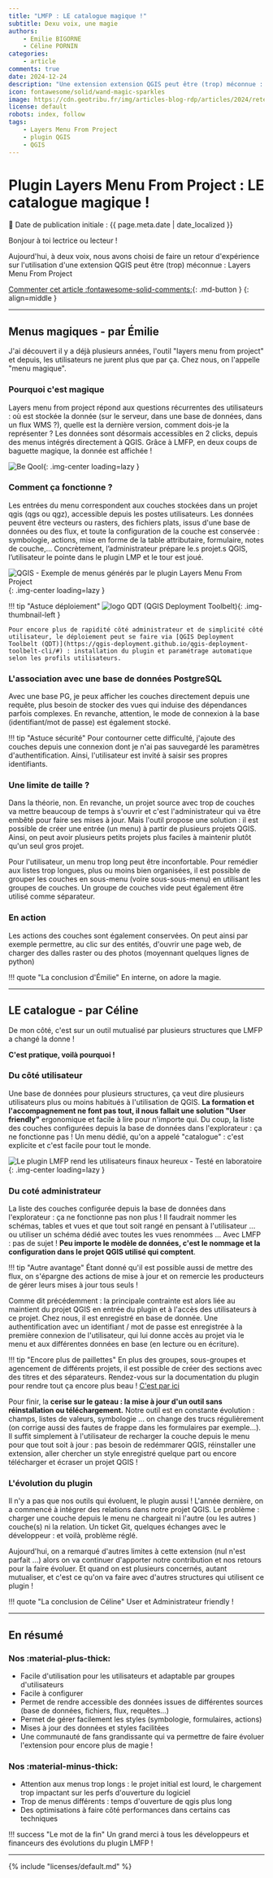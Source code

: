 ```yaml
---
title: "LMFP : LE catalogue magique !"
subtitle: Dexu voix, une magie
authors:
    - Emilie BIGORNE
    - Céline PORNIN
categories:
    - article
comments: true
date: 2024-12-24
description: "Une extension extension QGIS peut être (trop) méconnue : Layers Menu From Project permet de simplifier la vie des administrateurs ET des utilisateurs, retour d'expérience à deux voix. "
icon: fontawesome/solid/wand-magic-sparkles
image: https://cdn.geotribu.fr/img/articles-blog-rdp/articles/2024/retex_layers_menu_from_project/be-qool_myriade.png
license: default
robots: index, follow
tags:
    - Layers Menu From Project
    - plugin QGIS
    - QGIS
---
```


# Plugin Layers Menu From Project : LE catalogue magique !

:calendar: Date de publication initiale : {{ page.meta.date | date_localized }}

Bonjour à toi lectrice ou lecteur !

Aujourd'hui, à deux voix, nous avons choisi de faire un retour d'expérience sur l'utilisation d'une extension QGIS peut être (trop) méconnue : Layers Menu From Project

[Commenter cet article :fontawesome-solid-comments:](#__comments "Aller aux commentaires"){: .md-button }
{: align=middle }

----

## Menus magiques - par Émilie

J'ai découvert il y a déjà plusieurs années, l'outil "layers menu from project" et depuis, les utilisateurs ne jurent plus que par ça. Chez nous, on l'appelle "menu magique".

### Pourquoi c'est magique

Layers menu from project répond aux questions récurrentes des utilisateurs : où est stockée la donnée (sur le serveur, dans une base de données, dans un flux WMS ?), quelle est la dernière version, comment dois-je la représenter ? Les données sont désormais accessibles en 2 clicks, depuis des menus intégrés directement à QGIS.
Grâce à LMFP, en deux coups de baguette magique, la donnée est affichée !

![Be Qool](https://cdn.geotribu.fr/img/articles-blog-rdp/articles/2024/retex_layers_menu_from_project/be-qool_myriade.png){: .img-center loading=lazy }

### Comment ça fonctionne ?

Les entrées du menu correspondent aux couches stockées dans un projet qgis (qgs ou qgz), accessible depuis les postes utilisateurs. Les données peuvent être vecteurs ou rasters, des fichiers plats, issus d'une base de données ou des flux, et toute la configuration de la couche est conservée : symbologie, actions, mise en forme de la table attributaire, formulaire, notes de couche,…
Concrètement, l’administrateur prépare le.s projet.s QGIS, l’utilisateur le pointe dans le plugin LMP et le tour est joué.

![QGIS - Exemple de menus générés par le plugin Layers Menu From Project](https://cdn.geotribu.fr/img/articles-blog-rdp/articles/2024/retex_layers_menu_from_project/LMFP_QGIS_EP-Loire_exemple.webp){: .img-center loading=lazy }

<!-- markdownlint-disable MD046 -->
!!! tip "Astuce déploiement"
    ![logo QDT (QGIS Deployment Toolbelt)](https://cdn.geotribu.fr/img/logos-icones/logiciels_librairies/qdt.webp){: .img-thumbnail-left }

    Pour encore plus de rapidité côté administrateur et de simplicité côté utilisateur, le déploiement peut se faire via [QGIS Deployment Toolbelt (QDT)](https://qgis-deployment.github.io/qgis-deployment-toolbelt-cli/#) : installation du plugin et paramétrage automatique selon les profils utilisateurs.
<!-- markdownlint-enable MD046 -->

### L'association avec une base de données PostgreSQL

Avec une base PG, je peux afficher les couches directement depuis une requête, plus besoin de stocker des vues qui induise des dépendances parfois complexes. En revanche, attention, le mode de connexion à la base (identifiant/mot de passe) est également stocké.

!!! tip "Astuce sécurité"
    Pour contourner cette difficulté, j'ajoute des couches depuis une connexion dont je n'ai pas sauvegardé les paramètres d'authentification. Ainsi, l'utilisateur est invité à saisir ses propres identifiants.

### Une limite  de taille ?

Dans la théorie, non. En revanche, un projet source avec trop de couches va mettre beaucoup de temps à s'ouvrir et c'est l'administrateur qui va être embêté pour faire ses mises à jour. Mais l'outil propose une solution : il est possible de créer une entrée (un menu) à partir de plusieurs projets QGIS. Ainsi, on peut avoir plusieurs petits projets plus faciles à maintenir plutôt qu'un seul gros projet.

Pour l'utilisateur, un menu trop long peut être inconfortable. Pour remédier aux listes trop longues, plus ou moins bien organisées, il est possible de grouper les couches en sous-menu (voire sous-sous-menu) en utilisant les groupes de couches. Un groupe de couches vide peut également être utilisé comme séparateur.

### En action

Les actions des couches sont également conservées. On peut ainsi par exemple permettre, au clic sur des entités, d'ouvrir une page web, de charger des dalles raster ou des photos (moyennant quelques lignes de python)

!!! quote "La conclusion d'Émilie"
    En interne, on adore la magie.

----

## LE catalogue  - par Céline

De mon côté, c'est sur un outil mutualisé par plusieurs structures que LMFP a changé la donne !

**C'est pratique, voilà pourquoi !**

### Du côté utilisateur

Une base de données pour plusieurs structures, ça veut dire plusieurs utilisateurs plus ou moins habitués à l'utilisation de QGIS.
**La formation et l'accompagnement ne font pas tout, il nous fallait une solution "User friendly"** ergonomique et facile à lire pour n'importe qui.
Du coup, la liste des couches configurées depuis la base de données dans l'explorateur : ça ne fonctionne pas ! Un menu dédié, qu'on a appelé "catalogue" : c'est explicite et c'est facile pour tout le monde.

![Le plugin LMFP rend les utilisateurs finaux heureux - Testé en laboratoire](https://cdn.geotribu.fr/img/articles-blog-rdp/articles/2024/retex_layers_menu_from_project/lmfp_utilisateur_qgis_malheureux_heureux.webp){: .img-center loading=lazy }

### Du coté administrateur

La liste des couches configurée depuis la base de données dans l'explorateur : ça ne fonctionne pas non plus ! Il faudrait nommer les schémas, tables et vues et que tout soit rangé en pensant à l'utilisateur ... ou utiliser un schéma dédié avec toutes les vues renommées ...
Avec LMFP : pas de sujet ! **Peu importe le modèle de données, c'est le nommage et la configuration dans le projet QGIS utilisé qui comptent**.

!!! tip "Autre avantage"
    Étant donné qu'il est possible aussi de mettre des flux, on s'épargne des actions de mise à jour et on remercie les producteurs de gérer leurs mises à jour tous seuls !

Comme dit précédemment : la principale contrainte est alors liée au maintient du projet QGIS en entrée du plugin et à l'accès des utilisateurs à ce projet. Chez nous, il est enregistré en base de donnée. Une authentification avec un identifiant / mot de passe est enregistrée à la première connexion de l'utilisateur, qui lui donne accès au projet via le menu et aux différentes données en base (en lecture ou en écriture).

!!! tip "Encore plus de paillettes"
    En plus des groupes, sous-groupes et agencement de différents projets, il est possible de créer des sections avec des titres et des séparateurs. Rendez-vous sur la documentation du plugin pour rendre tout ça encore plus beau ! [C'est par ici](https://aeag.github.io/MenuFromProject-Qgis-Plugin/usage/fr_use.html#)

Pour finir, la **cerise sur le gateau : la mise à jour d'un outil sans réinstallation ou téléchargement.**
Notre outil est en constante évolution : champs, listes de valeurs, symbologie ... on change des trucs régulièrement (on corrige aussi des fautes de frappe dans les formulaires par exemple...). Il suffit simplement à l'utilisateur de recharger la couche depuis le menu pour que tout soit à jour : pas besoin de redémmarer QGIS, réinstaller une extension, aller chercher un style enregistré quelque part ou encore télécharger et écraser un projet QGIS !

### L'évolution du plugin

Il n'y a pas que nos outils qui évoluent, le plugin aussi !
L'année dernière, on a commencé à intégrer des relations dans notre projet QGIS. Le problème : charger une couche depuis le menu ne chargeait ni l'autre (ou les autres ) couche(s) ni la relation.
Un ticket Git, quelques échanges avec le développeur : et voilà, problème réglé.

Aujourd'hui, on a remarqué d'autres limites à cette extension (nul n'est parfait ...) alors on va continuer d'apporter notre contribution et nos retours pour la faire évoluer. Et quand on est plusieurs concernés, autant mutualiser, et c'est ce qu'on va faire avec d'autres structures qui utilisent ce plugin !

!!! quote "La conclusion de Céline"
    User et Administrateur friendly !

----

## En résumé

### Nos :material-plus-thick:


* Facile d'utilisation pour les utilisateurs et adaptable par groupes d'utilisateurs
* Facile à configurer
* Permet de rendre accessible des données issues de différentes sources (base de données, fichiers, flux, requêtes...)
* Permet de gérer facilement les styles (symbologie, formulaires, actions)
* Mises à jour des données et styles facilitées
* Une communauté de fans grandissante qui va permettre de faire évoluer l'extension pour encore plus de magie !

### Nos :material-minus-thick:


* Attention aux menus trop longs : le projet initial est lourd, le chargement trop impactant sur les perfs d'ouverture du logiciel
* Trop de menus différents : temps d'ouverture de qgis plus long
* Des optimisations à faire côté performances dans certains cas techniques

!!! success "Le mot de la fin"
    Un grand merci à tous les développeurs et financeurs des évolutions du plugin LMFP !

----

<!-- geotribu:authors-block -->

{% include "licenses/default.md" %}

